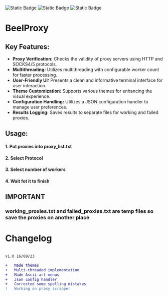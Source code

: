 ![Static Badge](https://img.shields.io/badge/Version-v1.0-8ebff1?style=for-the-badge&logo=v)
![Static Badge](https://img.shields.io/badge/Language-python-3776ab?style=for-the-badge&logo=python)
![Static Badge](https://img.shields.io/badge/Made%20by-Ricardo%20Martins-851ebc?style=for-the-badge)
# BeelProxy  

## Key Features:  

- **Proxy Verification:** Checks the validity of proxy servers using HTTP and SOCKS4/5 protocols.  
- **Multithreading:** Utilizes multithreading with configurable worker count for faster processing.  
- **User-Friendly UI:** Presents a clean and informative terminal interface for user interaction.  
- **Theme Customization:** Supports various themes for enhancing the visual experience.  
- **Configuration Handling:** Utilizes a JSON configuration handler to manage user preferences.  
- **Results Logging:** Saves results to separate files for working and failed proxies.  

## Usage:

#### 1. Put proxies into proxy_list.txt  
#### 2. Select Protocol  
#### 3. Select number of workers  
#### 4. Wait fot it to finish  


## IMPORTANT

### **working_proxies.txt** and **failed_proxies.txt** are temp files so save the proxies on another place

# Changelog

```diff

v1.0 16/08/23

+   Made themes
+   Multi-threaded implementation
+   Made Ascii-art menus
+   Json config handler
+   Corrected some spelling mistakes 
!   Working on proxy scrapper

```
